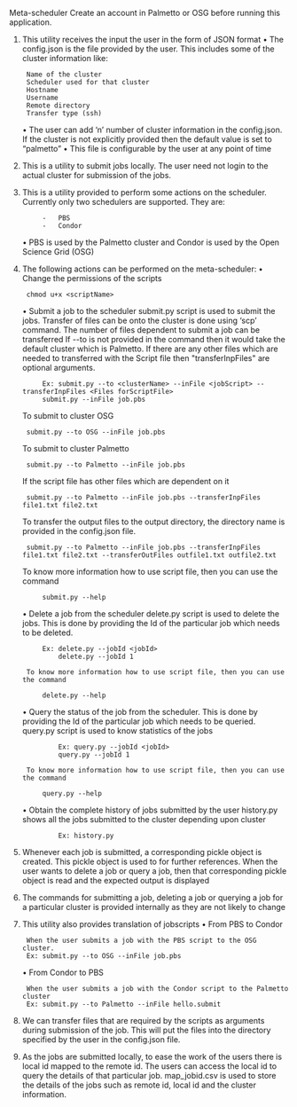 Meta-scheduler 
Create an account in Palmetto or OSG before running this application.
1. This utility receives the input the user in the form of JSON format
	• The config.json is the file provided by the user. This includes some of the cluster information like:
	
		Name of the cluster
		Scheduler used for that cluster
		Hostname
		Username
		Remote directory 
		Transfer type (ssh)
		
	• The user can add ‘n’ number of cluster information in the config.json. If the cluster is not explicitly provided then the                 default value is set to “palmetto”
	• This file is configurable by the user at any point of time
2. This is a utility to submit jobs locally. The user need not login to the actual cluster for submission of the jobs.
3. This is a utility provided to perform some actions on the scheduler. Currently only two schedulers are supported. They are:
			
            -	PBS 
            -	Condor
						
      •	PBS is used by the Palmetto cluster and Condor is used by the Open Science Grid (OSG)
4. The following actions can be performed on the meta-scheduler:
	• Change the permissions of the scripts
		
		chmod u+x <scriptName>
		
	• Submit a job to the scheduler	
		submit.py script is used to submit the jobs. Transfer of files can be onto the cluster is done using ‘scp’ command. The   number of files dependent to submit a job can be transferred
		If --to is not provided in the command then it would take the default cluster which is Palmetto. If there are any other files which are needed to transferred with the Script file then "transferInpFiles" are optional arguments.
		
			Ex: submit.py --to <clusterName> --inFile <jobScript> --transferInpFiles <Files forScriptFile>
		 	submit.py --inFile job.pbs 
	To submit to cluster OSG
			
		submit.py --to OSG --inFile job.pbs
			
	To submit to cluster Palmetto
			
		submit.py --to Palmetto --inFile job.pbs
			
	If the script file has other files which are dependent on it
			
		submit.py --to Palmetto --inFile job.pbs --transferInpFiles file1.txt file2.txt
		
	To transfer the output files to the output directory, the directory name is provided in the config.json file.

		submit.py --to Palmetto --inFile job.pbs --transferInpFiles file1.txt file2.txt --transferOutFiles outfile1.txt outfile2.txt
		
	To know more information how to use script file, then you can use the command
			
			submit.py --help
		
	• Delete a job from the scheduler 
		delete.py script is used to delete the jobs. This is done by providing the Id of the particular job which needs to be deleted.
		
			Ex: delete.py --jobId <jobId>
				delete.py --jobId 1
				
		To know more information how to use script file, then you can use the command
			
			delete.py --help
			
    • Query the status of the job from the scheduler. This is done by providing the Id of the particular job which needs to be queried.
	  	query.py script is used to know statistics of the jobs
			
				Ex: query.py --jobId <jobId>
				query.py --jobId 1
		
		To know more information how to use script file, then you can use the command
			
			query.py --help
			
     • Obtain the complete history of jobs submitted by the user
	 		 history.py shows all the jobs submitted to the cluster depending upon cluster
			 	
				Ex: history.py 
				
5. Whenever each job is submitted, a corresponding pickle object is created. This pickle object is used to for further references. When the user wants to delete a job or query a job, then that corresponding pickle object is read and the expected output is displayed
6. The commands for submitting a job, deleting a job or querying a job for a particular cluster is provided internally as they are not likely to change
7. This utility also provides translation of jobscripts
	• From PBS to Condor
		
		When the user submits a job with the PBS script to the OSG cluster. 
		Ex: submit.py --to OSG --inFile job.pbs 
    • From Condor to PBS
		
		When the user submits a job with the Condor script to the Palmetto cluster
		Ex: submit.py --to Palmetto --inFile hello.submit
8. We can transfer files that are required by the scripts as arguments during submission of the job. This will put the files into the directory specified by the user in the config.json file.
9. As the jobs are submitted locally, to ease the work of the users there is local id mapped to the remote id. The users can access the local id to query the details of that particular job.  map_jobid.csv is used to store the details of the jobs such as remote id, local id and the cluster information.


